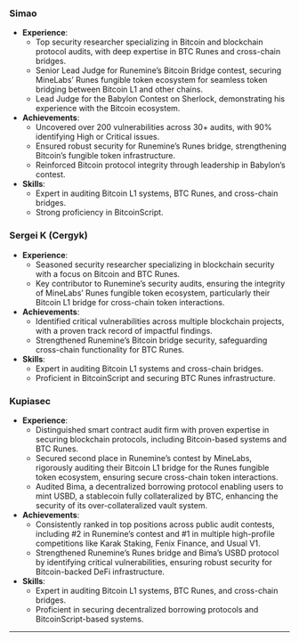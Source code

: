 ### Simao

- **Experience**:
  - Top security researcher specializing in Bitcoin and blockchain protocol audits, with deep expertise in BTC Runes and cross-chain bridges.
  - Senior Lead Judge for Runemine’s Bitcoin Bridge contest, securing MineLabs’ Runes fungible token ecosystem for seamless token bridging between Bitcoin L1 and other chains.
  - Lead Judge for the Babylon Contest on Sherlock, demonstrating his experience with the Bitcoin ecosystem.
- **Achievements**:
  - Uncovered over 200 vulnerabilities across 30+ audits, with 90% identifying High or Critical issues.
  - Ensured robust security for Runemine’s Runes bridge, strengthening Bitcoin’s fungible token infrastructure.
  - Reinforced Bitcoin protocol integrity through leadership in Babylon’s contest.
- **Skills**:
  - Expert in auditing Bitcoin L1 systems, BTC Runes, and cross-chain bridges.
  - Strong proficiency in BitcoinScript.

### Sergei K (Cergyk)

- **Experience**:
  - Seasoned security researcher specializing in blockchain security with a focus on Bitcoin and BTC Runes.
  - Key contributor to Runemine’s security audits, ensuring the integrity of MineLabs’ Runes fungible token ecosystem, particularly their Bitcoin L1 bridge for cross-chain token interactions.
- **Achievements**:
  - Identified critical vulnerabilities across multiple blockchain projects, with a proven track record of impactful findings.
  - Strengthened Runemine’s Bitcoin bridge security, safeguarding cross-chain functionality for BTC Runes.
- **Skills**:
  - Expert in auditing Bitcoin L1 systems and cross-chain bridges.
  - Proficient in BitcoinScript and securing BTC Runes infrastructure.

### Kupiasec

- **Experience**:
  - Distinguished smart contract audit firm with proven expertise in securing blockchain protocols, including Bitcoin-based systems and BTC Runes.
  - Secured second place in Runemine’s contest by MineLabs, rigorously auditing their Bitcoin L1 bridge for the Runes fungible token ecosystem, ensuring secure cross-chain token interactions.
  - Audited Bima, a decentralized borrowing protocol enabling users to mint USBD, a stablecoin fully collateralized by BTC, enhancing the security of its over-collateralized vault system.
- **Achievements**:
  - Consistently ranked in top positions across public audit contests, including #2 in Runemine’s contest and #1 in multiple high-profile competitions like Karak Staking, Fenix Finance, and Usual V1.
  - Strengthened Runemine’s Runes bridge and Bima’s USBD protocol by identifying critical vulnerabilities, ensuring robust security for Bitcoin-backed DeFi infrastructure.
- **Skills**:
  - Expert in auditing Bitcoin L1 systems, BTC Runes, and cross-chain bridges.
  - Proficient in securing decentralized borrowing protocols and BitcoinScript-based systems.

---
